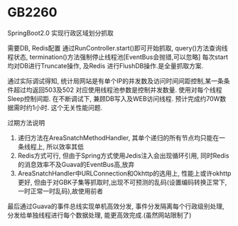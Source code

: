# GB2260
SpringBoot2.0 实现行政区域划分抓取

需要DB, Redis配置
通过RunController.start()即可开始抓取, query()方法查询线程状态, termination()方法强制停止线程池[EventBus会抛错,可以忽略]
每次start均对DB进行Truncate操作, 及Redis 进行FlushDB操作.是全量抓取方案.

通过实际调试得知, 统计局网站是有单个IP的并发数及访问时间间距控制,某一条条件超过均返回503及502
对应使用线程池参数是控制并发数量.
使用对每个线程Sleep控制间距.
在不断调试下, 兼顾DB写入及WEB访问线程. 预计完成约70W数据需时约1小时. 这个无关性能问题.

过期方法说明
1) 递归方法在AreaSnatchMethodHandler, 其单个递归的所有节点均只能在一条线程上, 所以效率其低
2) Redis方式可行, 但由于Spring方式使用Jedis注入会出现循环引用, 同时Redis的消息效率不及Guava的EventBus高,放弃
3) AreaSnatchHandler中URLConnection和Okhttp的选用上, 性能上或许okhttp更好,
		但由于对GBK子集等抓取时,出现不可预测的乱码(设置编码转换正常下,一时正常一时乱码),故使用前者

最后通过Guava的事件总线实现单机高效分发, 事件分发隔离每个行政级别处理, 分发给单独线程进行每个数据处理, 能更高效完成.(虽然网站限制了)
